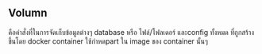## Volumn

คือคำสั่งที่ในการจัดเก็บข้อมูลต่างๆ database หรือ ไฟล์/โฟลเดอร์ และconfig ทั้งหมด ที่ถูกสร้างขึ้นโดย docker container ใช้กำหดpart ใน image ของ container นั้นๆ


